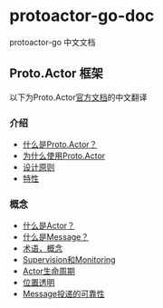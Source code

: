 # protoactor-go-doc
protoactor-go 中文文档

## Proto.Actor 框架

以下为Proto.Actor[官方文档](https://proto.actor/docs/)的中文翻译

### 介绍

- [什么是Proto.Actor？](introduction/1_what_is_proto_actor.md)
- [为什么使用Proto.Actor](introduction/2_why_proto_actor.md)
- [设计原则](introduction/3_design_principle.md)
- [特性](introduction/4_features.md)

### 概念

- [什么是Actor？](concepts/1_what_is_an_actor.md)
- [什么是Message？](concepts/2_what_is_a_message.md)
- [术语，概念](concepts/3_terminology_concepts.md)
- [Supervision和Monitoring](concepts/4_supervision_and_monitoring.md)
- [Actor生命周期](concepts/5_actor_lifecycle.md)
- [位置透明](concepts/6_location_transparency.md)
- [Message投递的可靠性](concepts/7_message_delivery_reliability.md)